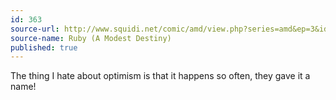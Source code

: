 ```yaml
---
id: 363
source-url: http://www.squidi.net/comic/amd/view.php?series=amd&ep=3&id=28
source-name: Ruby (A Modest Destiny)
published: true
---
```

The thing I hate about optimism is that it happens so often, they gave it a name!
